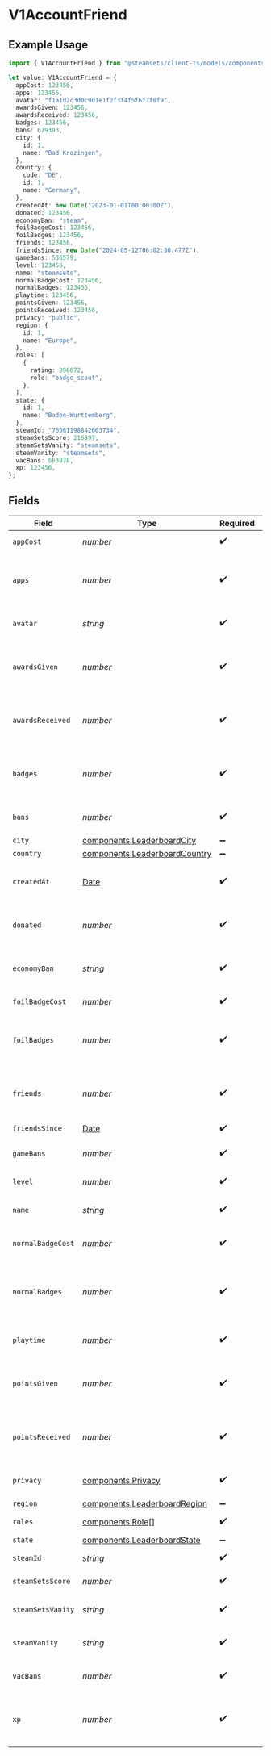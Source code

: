 # V1AccountFriend

## Example Usage

```typescript
import { V1AccountFriend } from "@steamsets/client-ts/models/components";

let value: V1AccountFriend = {
  appCost: 123456,
  apps: 123456,
  avatar: "f1a1d2c3d0c9d1e1f2f3f4f5f6f7f8f9",
  awardsGiven: 123456,
  awardsReceived: 123456,
  badges: 123456,
  bans: 679393,
  city: {
    id: 1,
    name: "Bad Krozingen",
  },
  country: {
    code: "DE",
    id: 1,
    name: "Germany",
  },
  createdAt: new Date("2023-01-01T00:00:00Z"),
  donated: 123456,
  economyBan: "steam",
  foilBadgeCost: 123456,
  foilBadges: 123456,
  friends: 123456,
  friendsSince: new Date("2024-05-12T06:02:30.477Z"),
  gameBans: 536579,
  level: 123456,
  name: "steamsets",
  normalBadgeCost: 123456,
  normalBadges: 123456,
  playtime: 123456,
  pointsGiven: 123456,
  pointsReceived: 123456,
  privacy: "public",
  region: {
    id: 1,
    name: "Europe",
  },
  roles: [
    {
      rating: 896672,
      role: "badge_scout",
    },
  ],
  state: {
    id: 1,
    name: "Baden-Wurttemberg",
  },
  steamId: "76561198842603734",
  steamSetsScore: 216897,
  steamSetsVanity: "steamsets",
  steamVanity: "steamsets",
  vacBans: 663078,
  xp: 123456,
};
```

## Fields

| Field                                                                                         | Type                                                                                          | Required                                                                                      | Description                                                                                   | Example                                                                                       |
| --------------------------------------------------------------------------------------------- | --------------------------------------------------------------------------------------------- | --------------------------------------------------------------------------------------------- | --------------------------------------------------------------------------------------------- | --------------------------------------------------------------------------------------------- |
| `appCost`                                                                                     | *number*                                                                                      | :heavy_check_mark:                                                                            | The cost of an app                                                                            | 123456                                                                                        |
| `apps`                                                                                        | *number*                                                                                      | :heavy_check_mark:                                                                            | The number of apps the account has                                                            | 123456                                                                                        |
| `avatar`                                                                                      | *string*                                                                                      | :heavy_check_mark:                                                                            | The avatar hash of the account                                                                | f1a1d2c3d0c9d1e1f2f3f4f5f6f7f8f9                                                              |
| `awardsGiven`                                                                                 | *number*                                                                                      | :heavy_check_mark:                                                                            | The number of awards the account has                                                          | 123456                                                                                        |
| `awardsReceived`                                                                              | *number*                                                                                      | :heavy_check_mark:                                                                            | The number of awards the account has                                                          | 123456                                                                                        |
| `badges`                                                                                      | *number*                                                                                      | :heavy_check_mark:                                                                            | The number of badges the account has                                                          | 123456                                                                                        |
| `bans`                                                                                        | *number*                                                                                      | :heavy_check_mark:                                                                            | The number of bans                                                                            |                                                                                               |
| `city`                                                                                        | [components.LeaderboardCity](../../models/components/leaderboardcity.md)                      | :heavy_minus_sign:                                                                            | N/A                                                                                           |                                                                                               |
| `country`                                                                                     | [components.LeaderboardCountry](../../models/components/leaderboardcountry.md)                | :heavy_minus_sign:                                                                            | N/A                                                                                           |                                                                                               |
| `createdAt`                                                                                   | [Date](https://developer.mozilla.org/en-US/docs/Web/JavaScript/Reference/Global_Objects/Date) | :heavy_check_mark:                                                                            | The time the account was created                                                              | 2023-01-01T00:00:00Z                                                                          |
| `donated`                                                                                     | *number*                                                                                      | :heavy_check_mark:                                                                            | The total of donations the account has                                                        | 123456                                                                                        |
| `economyBan`                                                                                  | *string*                                                                                      | :heavy_check_mark:                                                                            | The economy ban of the account                                                                | steam                                                                                         |
| `foilBadgeCost`                                                                               | *number*                                                                                      | :heavy_check_mark:                                                                            | The cost of a foil badge                                                                      | 123456                                                                                        |
| `foilBadges`                                                                                  | *number*                                                                                      | :heavy_check_mark:                                                                            | The number of foil badges the account has                                                     | 123456                                                                                        |
| `friends`                                                                                     | *number*                                                                                      | :heavy_check_mark:                                                                            | The number of friends the account has                                                         | 123456                                                                                        |
| `friendsSince`                                                                                | [Date](https://developer.mozilla.org/en-US/docs/Web/JavaScript/Reference/Global_Objects/Date) | :heavy_check_mark:                                                                            | N/A                                                                                           |                                                                                               |
| `gameBans`                                                                                    | *number*                                                                                      | :heavy_check_mark:                                                                            | The number of game bans                                                                       |                                                                                               |
| `level`                                                                                       | *number*                                                                                      | :heavy_check_mark:                                                                            | The level of the account                                                                      | 123456                                                                                        |
| `name`                                                                                        | *string*                                                                                      | :heavy_check_mark:                                                                            | The name of the account                                                                       | steamsets                                                                                     |
| `normalBadgeCost`                                                                             | *number*                                                                                      | :heavy_check_mark:                                                                            | The cost of a normal badge                                                                    | 123456                                                                                        |
| `normalBadges`                                                                                | *number*                                                                                      | :heavy_check_mark:                                                                            | The number of normal badges the account has                                                   | 123456                                                                                        |
| `playtime`                                                                                    | *number*                                                                                      | :heavy_check_mark:                                                                            | The playtime of the account                                                                   | 123456                                                                                        |
| `pointsGiven`                                                                                 | *number*                                                                                      | :heavy_check_mark:                                                                            | The number of points the account has                                                          | 123456                                                                                        |
| `pointsReceived`                                                                              | *number*                                                                                      | :heavy_check_mark:                                                                            | The number of points the account has                                                          | 123456                                                                                        |
| `privacy`                                                                                     | [components.Privacy](../../models/components/privacy.md)                                      | :heavy_check_mark:                                                                            | The privacy of the account                                                                    | public                                                                                        |
| `region`                                                                                      | [components.LeaderboardRegion](../../models/components/leaderboardregion.md)                  | :heavy_minus_sign:                                                                            | N/A                                                                                           |                                                                                               |
| `roles`                                                                                       | [components.Role](../../models/components/role.md)[]                                          | :heavy_check_mark:                                                                            | The roles of the account                                                                      |                                                                                               |
| `state`                                                                                       | [components.LeaderboardState](../../models/components/leaderboardstate.md)                    | :heavy_minus_sign:                                                                            | N/A                                                                                           |                                                                                               |
| `steamId`                                                                                     | *string*                                                                                      | :heavy_check_mark:                                                                            | The steam id                                                                                  | 76561198842603734                                                                             |
| `steamSetsScore`                                                                              | *number*                                                                                      | :heavy_check_mark:                                                                            | The steam sets score                                                                          |                                                                                               |
| `steamSetsVanity`                                                                             | *string*                                                                                      | :heavy_check_mark:                                                                            | The vanity of the account                                                                     | steamsets                                                                                     |
| `steamVanity`                                                                                 | *string*                                                                                      | :heavy_check_mark:                                                                            | The vanity of the account                                                                     | steamsets                                                                                     |
| `vacBans`                                                                                     | *number*                                                                                      | :heavy_check_mark:                                                                            | The number of vac bans                                                                        |                                                                                               |
| `xp`                                                                                          | *number*                                                                                      | :heavy_check_mark:                                                                            | The number of xp the account has                                                              | 123456                                                                                        |